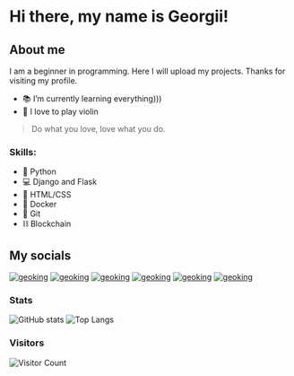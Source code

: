 # Hi there, my name is Georgii!

## About me
I am a beginner in programming. Here I will upload my projects. Thanks for visiting my profile.
* 📚 I’m currently learning everything)))
* 🎻 I love to play violin
> Do what you love, love what you do.

### Skills: 
* 🐍 Python 
* 💻 Django and Flask
* 📄 HTML/CSS
* 🚢 Docker
* 🌳 Git
* ⛓️ Blockchain


## My socials


[![geoking](https://img.icons8.com/color/48/000000/youtube-play.png)][youtube]
[![geoking](https://img.icons8.com/fluency/48/000000/instagram-new.png)][instagram]
[![geoking](https://img.icons8.com/color/48/000000/discord--v2.png)][discord]
[![geoking](https://img.icons8.com/material-outlined/48/000000/github.png)][github]
[![geoking](https://img.icons8.com/office/48/000000/reddit.png)][reddit]
[![geoking](https://img.icons8.com/color/50/000000/codepen.png)][cpen]


### Stats
![GitHub stats](https://github-readme-stats.vercel.app/api?username=geoking1907&show_icons=true&theme=dark&hide=contribs,prs)
![Top Langs](https://github-readme-stats.vercel.app/api/top-langs/?username=geoking1907&layout=compact&theme=dark)


### Visitors 
![Visitor Count](https://profile-counter.glitch.me/{geoking1907}/count.svg)
<br />


[youtube]: https://www.youtube.com/channel/UCE7qKULV96ZG_ZvI5JRYvUg
[instagram]: https://www.instagram.com/geokingstreams/
[discord]: https://discord.gg/fuQDbudG9W
[github]: https://github.com/geoking1907/
[reddit]: https://www.reddit.com/user/geoking_
[cpen]: https://codepen.io/geoking_

